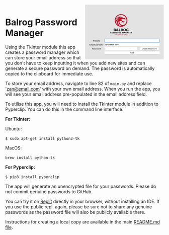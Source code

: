 <img src="https://github.com/ZanClifton/intermediate-python-projects/blob/main/images/password-manager.png" width=250px align=right alt="Password Manager"/>

# Balrog Password Manager

Using the Tkinter module this app creates a password manager which can store your email address so that you don't have to keep inputting it when you add new sites and can generate a secure password on demand. The password is automatically copied to the clipboard for immediate use.

To store your email address, navigate to line 82 of `main.py` and replace 'zan@email.com' with your own email address. When you run the app, you will see your email address pre-populated in the email address field.

To utilise this app, you will need to install the Tkinter module in addition to Pyperclip. You can do this in the command line interface.

**For Tkinter:**

Ubuntu:

```
$ sudo apt-get install python3-tk
```

MacOS:

```
brew install python-tk
```

**For Pyperclip:**

```
$ pip3 install pyperclip
```

The app will generate an unencrypted file for your passwords. Please do not commit genuine passwords to GitHub.

You can try it on [Replit](https://replit.com/@ZanClifton/balrog-password-manager?v=1) directly in your browser, without installing an IDE. If you use the public repl, again, please be sure not to share any genuine passwords as the password file will also be publicly available there.

Instructions for creating a local copy are available in the main [README.md file](https://github.com/ZanClifton/intermediate-python-projects/blob/main/README.md).
